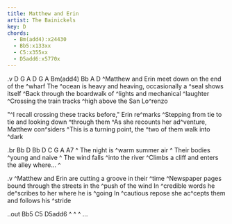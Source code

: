 ```yaml
---
title: Matthew and Erin
artist: The Bainickels
key: D
chords:
  - Bm(add4):x24430
  - Bb5:x133xx
  - C5:x355xx
  - D5add6:x5770x
---
```


.v D G A D G A Bm(add4) Bb A D
^Matthew and Erin meet down on the end of the ^wharf
The ^ocean is heavy and heaving, occasionally a ^seal shows itself
^Back through the boardwalk of ^lights and mechanical ^laughter
^Crossing the train tracks ^high above the San Lo^renzo

"^I recall crossing these tracks before," Erin re^marks
^Stepping from tie to tie and looking down ^through them
^As she recounts her ad^venture, Matthew con^siders
^This is a turning point, the ^two of them walk into ^dark

.br Bb D Bb D C G A A7
^ The night is ^warm summer air
^ Their bodies ^young and naive
^ The wind falls ^into the river
^Climbs a cliff and enters the alley where... ^

.v
^Matthew and Erin are cutting a groove in their ^time
^Newspaper pages bound through the streets in the ^push of the wind
In ^credible words he de^scribes to her where he is ^going
In ^cautious repose she ac^cepts them and follows his ^stride

..out Bb5 C5 D5add6
^ ^ ^ ...